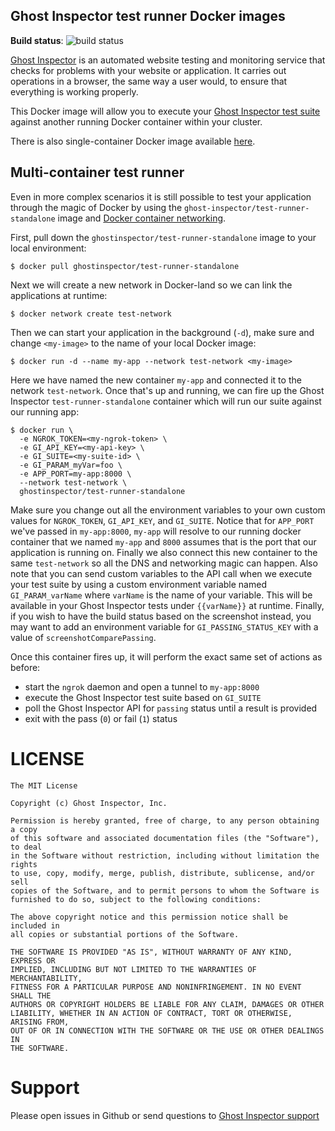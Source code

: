 Ghost Inspector test runner Docker images
-----------------------------------------

**Build status**: ![build status](https://circleci.com/gh/ghost-inspector/docker-test-runner/tree/stable.svg?style=shield&circle-token=245dca7e57995c5746b1fdb43ed8d645a6c8aa81)

[Ghost Inspector](https://ghostinspector.com/docs/getting-started/) is an automated website testing
and monitoring service that checks for problems with your website or
application. It carries out operations in a browser, the same way a user would,
to ensure that everything is working properly.

This Docker image will allow you to execute your [Ghost Inspector test suite](https://ghostinspector.com/docs/getting-started/)
against another running Docker container within your cluster.

There is also single-container Docker image available
[here](https://hub.docker.com/r/ghostinspector/test-runner-node/).

Multi-container test runner
---------------------------
Even in more complex scenarios it is still possible to test your application
through the magic of Docker by using the 
`ghost-inspector/test-runner-standalone` image and
[Docker container networking](https://docs.docker.com/v17.09/engine/userguide/networking/).

First, pull down the `ghostinspector/test-runner-standalone` image to your
local environment:

```
$ docker pull ghostinspector/test-runner-standalone
```

Next we will create a new network in Docker-land so we can link the applications
at runtime:

```
$ docker network create test-network
```

Then we can start your application in the background (`-d`), make sure and
change `<my-image>` to the name of your local Docker image:

```
$ docker run -d --name my-app --network test-network <my-image>
```

Here we have named the new container `my-app` and connected it to the network
`test-network`. Once that's up and running, we can fire up the Ghost Inspector 
`test-runner-standalone` container which will run our suite against our running
app:

```
$ docker run \
  -e NGROK_TOKEN=<my-ngrok-token> \
  -e GI_API_KEY=<my-api-key> \
  -e GI_SUITE=<my-suite-id> \
  -e GI_PARAM_myVar=foo \
  -e APP_PORT=my-app:8000 \
  --network test-network \
  ghostinspector/test-runner-standalone
```

Make sure you change out all the environment variables to your own custom
values for `NGROK_TOKEN`, `GI_API_KEY`, and `GI_SUITE`. Notice that for
`APP_PORT` we've passed in `my-app:8000`, `my-app` will resolve to our running
docker container that we named `my-app` and `8000` assumes that is the port
that our application is running on. Finally we also connect this new container
to the same `test-network` so all the DNS and networking magic can happen. Also
note that you can send custom variables to the API call when we execute your
test suite by using a custom environment variable named `GI_PARAM_varName`
where `varName` is the name of your variable. This will be available in your
Ghost Inspector tests under `{{varName}}` at runtime. Finally, if you wish to have the build status based on the screenshot instead, you may want to add an environment variable for `GI_PASSING_STATUS_KEY` with a value of `screenshotComparePassing`.

Once this container fires up, it will perform the exact same set of actions as
before:

 * start the `ngrok` daemon and open a tunnel to `my-app:8000`
 * execute the Ghost Inspector test suite based on `GI_SUITE`
 * poll the Ghost Inspector API for `passing` status until a result is provided
 * exit with the pass (`0`) or fail (`1`) status

LICENSE
=======
```
The MIT License

Copyright (c) Ghost Inspector, Inc.

Permission is hereby granted, free of charge, to any person obtaining a copy
of this software and associated documentation files (the "Software"), to deal
in the Software without restriction, including without limitation the rights
to use, copy, modify, merge, publish, distribute, sublicense, and/or sell
copies of the Software, and to permit persons to whom the Software is
furnished to do so, subject to the following conditions:

The above copyright notice and this permission notice shall be included in
all copies or substantial portions of the Software.

THE SOFTWARE IS PROVIDED "AS IS", WITHOUT WARRANTY OF ANY KIND, EXPRESS OR
IMPLIED, INCLUDING BUT NOT LIMITED TO THE WARRANTIES OF MERCHANTABILITY,
FITNESS FOR A PARTICULAR PURPOSE AND NONINFRINGEMENT. IN NO EVENT SHALL THE
AUTHORS OR COPYRIGHT HOLDERS BE LIABLE FOR ANY CLAIM, DAMAGES OR OTHER
LIABILITY, WHETHER IN AN ACTION OF CONTRACT, TORT OR OTHERWISE, ARISING FROM,
OUT OF OR IN CONNECTION WITH THE SOFTWARE OR THE USE OR OTHER DEALINGS IN
THE SOFTWARE.
```

Support
=======
Please open issues in Github or send questions to [Ghost Inspector support](https://ghostinspector.com/support/)
